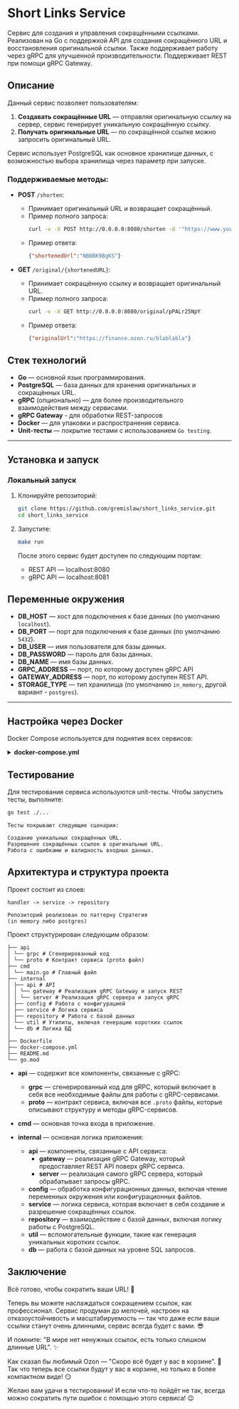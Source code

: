 # Short Links Service

Сервис для создания и управления сокращёнными ссылками. Реализован на Go с поддержкой API для создания сокращённого URL и восстановления оригинальной ссылки. Также поддерживает работу через gRPC для улучшенной производительности. Поддерживает REST при помощи gRPC Gateway.

## Описание

Данный сервис позволяет пользователям:

1. **Создавать сокращённые URL** — отправляя оригинальную ссылку на сервер, сервис генерирует уникальную сокращённую ссылку.
2. **Получать оригинальные URL** — по сокращённой ссылке можно запросить оригинальный URL.

Сервис использует PostgreSQL как основное хранилище данных, с возможностью выбора хранилища через параметр при запуске.

### Поддерживаемые методы:

- **POST** `/shorten`:
  - Принимает оригинальный URL и возвращает сокращённый.
  - Пример полного запроса:
    ```bash
    curl -v -X POST http://0.0.0.0:8080/shorten -d '"https://www.youtube.com/blablabla"'
    ```
  - Пример ответа:
    ```json
    {"shortenedUrl":"NB6BK9BgKS"}
    ```

- **GET** `/original/{shortenedURL}`:
  - Принимает сокращённую ссылку и возвращает оригинальный URL.
  - Пример полного запроса: 
    ```bash
    curl -v -X GET http://0.0.0.0:8080/original/pPALr25NpY   
    ```
  - Пример ответа:
    ```json
    {"originalUrl":"https://finance.ozon.ru/blablabla"}
    ```

## Стек технологий

- **Go** — основной язык программирования.
- **PostgreSQL** — база данных для хранения оригинальных и сокращённых URL.
- **gRPC** (опционально) — для более производительного взаимодействия между сервисами.
- **gRPC Gateway** - для обработки REST-запросов
- **Docker** — для упаковки и распространения сервиса.
- **Unit-тесты** — покрытие тестами с использованием `Go testing`.

---

## Установка и запуск

### Локальный запуск

1. Клонируйте репозиторий:

   ```bash
   git clone https://github.com/gremislaw/short_links_service.git
   cd short_links_service

2. Запустите:

    ```bash
    make run
    ```

    После этого сервис будет доступен по следующим портам:

    - REST API — localhost:8080
    - gRPC API — localhost:8081

## Переменные окружения

- **DB_HOST** — хост для подключения к базе данных (по умолчанию `localhost`).
- **DB_PORT** — порт для подключения к базе данных (по умолчанию `5432`).
- **DB_USER** — имя пользователя для базы данных.
- **DB_PASSWORD** — пароль для базы данных.
- **DB_NAME** — имя базы данных.
- **GRPC_ADDRESS** — порт, по которому доступен gRPC API
- **GATEWAY_ADDRESS** — порт, по которому доступен REST API.
- **STORAGE_TYPE** — тип хранилища (по умолчанию `in_memory`, другой вариант - `postgres`).

---

## Настройка через Docker

  Docker Compose используется для поднятия всех сервисов:

<details>
  <summary><strong>docker-compose.yml</strong></summary>

```yaml
services:
  postgres:
    image: postgres:latest
    restart: always
    environment:
      POSTGRES_USER: dazhy
      POSTGRES_PASSWORD: dazhy
      POSTGRES_DB: short_link
    ports:
      - "5432:5432"
    volumes:
      - db_data:/var/lib/postgresql/data

  app:
    build: .
    container_name: short_links_service
    restart: on-failure
    depends_on: 
      - postgres
    environment:
      APP_IP: "0.0.0.0"
      APP_PORT: "8081"
      DB_HOST: "postgres"
      DB_PORT: "5432"
      DB_USER: "dazhy"
      DB_PASSWORD: "dazhy"
      DB_NAME: "short_link"
      GRPC_ADDRESS: ":8081"
      GATEWAY_ADDRESS: ":8080"
      STORAGE_TYPE: "postgres"
    ports:
      - "8081:8081"
      - "8080:8080"

volumes:
  db_data:
```
</details>

## Тестирование

  Для тестирования сервиса используются unit-тесты. Чтобы запустить тесты, выполните:

  ```bash
  go test ./...
  ```

    Тесты покрывают следующие сценарии:

    Создание уникальных сокращённых URL.
    Разрешение сокращённых ссылок в оригинальные URL.
    Работа с ошибками и валидность входных данных.

## Архитектура и структура проекта

Проект состоит из слоев:

    handler -> service -> repository

    Репозиторий реализован по паттерну Стратегия 
    (in memory либо postgres)

Проект структурирован следующим образом:

    ├── api
    │ └── grpc # Сгенерированный код
    │ └── proto # Контракт сервиса (proto файл)
    ├── cmd
    │ └── main.go # Главный файл
    ├── internal
    │ ├── api # API
    │ │ └── gateway # Реализация gRPC Gateway и запуск REST
    │ │ └── server # Реализация gRPC сервера и запуск gRPC
    │ ├── config # Работа с конфигурацией
    │ ├── service # Логика сервиса
    │ ├── repository # Работа с базой данных
    │ └── util # Утилиты, включая генерацию коротких ссылок
    │ └── db # Логика БД
    │
    ├── Dockerfile
    ├── docker-compose.yml
    ├── README.md
    └── go.mod

- **api** — содержит все компоненты, связанные с gRPC:
  - **grpc** — сгенерированный код для gRPC, который включает в себя все необходимые файлы для работы с gRPC-сервисами.
  - **proto** — контракт сервиса, включая все `.proto` файлы, которые описывают структуру и методы gRPC-сервисов.

- **cmd** — основная точка входа в приложение.

- **internal** — основная логика приложения:
  - **api** — компоненты, связанные с API сервиса:
    - **gateway** — реализация gRPC Gateway, который предоставляет REST API поверх gRPC сервиса.
    - **server** — реализация самого gRPC сервера, который обрабатывает запросы gRPC.
  - **config** — обработка конфигурационных данных, включая чтение переменных окружения или конфигурационных файлов.
  - **service** — логика сервиса, которая включает в себя создание и разрешение сокращённых ссылок.
  - **repository** — взаимодействие с базой данных, включая логику работы с PostgreSQL.
  - **util** — вспомогательные функции, такие как генерация уникальных коротких ссылок.
  - **db** — работа с базой данных на уровне SQL запросов.

## Заключение

Всё готово, чтобы сократить ваши URL! 🚀

Теперь вы можете наслаждаться сокращением ссылок, как профессионал. Сервис продуман до мелочей, настроен на отказоустойчивость и масштабируемость — так что даже если ваши ссылки станут очень длинными, сервис всегда будет с вами. 😎

И помните: "В мире нет ненужных ссылок, есть только слишком длинные URL". ✨

Как сказал бы любимый Ozon — "Скоро всё будет у вас в корзине". 🛒 Так что теперь все ссылки будут у вас в корзине, но только в более компактном виде! 😏

Желаю вам удачи в тестировании! И если что-то пойдёт не так, всегда можно сократить пути ошибок с помощью этого сервиса! 😉
